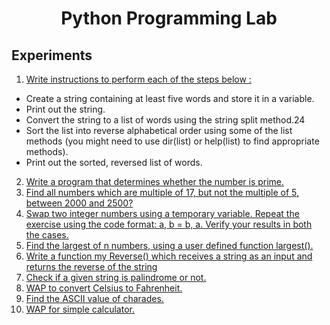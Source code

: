 <h1 align="center"> Python Programming Lab </h1>
<h2>Experiments</h2>

1. <p><a href="https://github.com/gpbbsr/5th-Semester/blob/main/Python%20Programming%20Lab/01.py">Write instructions to perform each of the steps below :</a> 
- Create a string containing at least five words and store it in a variable.
- Print out the string.
- Convert the string to a list of words using the string split method.24
- Sort the list into reverse alphabetical order using some of the list methods (you might need to use dir(list) or help(list) to find appropriate methods).
- Print out the sorted, reversed list of words.
  </p>
 
 2. [Write a program that determines whether the number is prime.](https://github.com/gpbbsr/5th-Semester/blob/main/Python%20Programming%20Lab/02.py)
 3. [Find all numbers which are multiple of 17, but not the multiple of 5, between 2000 and 2500?](https://github.com/gpbbsr/5th-Semester/blob/main/Python%20Programming%20Lab/03.py)
 4. [Swap two integer numbers using a temporary variable. Repeat the exercise using the code format: a, b = b, a. Verify your results in both the cases.](https://github.com/gpbbsr/5th-Semester/blob/main/Python%20Programming%20Lab/04.py)
 5. [Find the largest of n numbers, using a user defined function largest().](https://github.com/gpbbsr/5th-Semester/blob/main/Python%20Programming%20Lab/05.py)
 6. [Write a function my Reverse() which receives a string as an input and returns the reverse of the string](https://github.com/gpbbsr/5th-Semester/blob/main/Python%20Programming%20Lab/06.py)
 7. [Check if a given string is palindrome or not.](https://github.com/gpbbsr/5th-Semester/blob/main/Python%20Programming%20Lab/07.py)
 8. [WAP to convert Celsius to Fahrenheit.](https://github.com/gpbbsr/5th-Semester/blob/main/Python%20Programming%20Lab/08.py)
 9. [Find the ASCII value of charades.](https://github.com/gpbbsr/5th-Semester/blob/main/Python%20Programming%20Lab/09.py)
 10. [WAP for simple calculator.](https://github.com/gpbbsr/5th-Semester/blob/main/Python%20Programming%20Lab/10.py)
